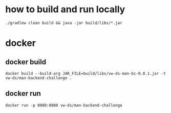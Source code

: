 # how to build and run locally
``./gradlew clean build && java -jar build/libs/*.jar``

# docker

## docker build
``docker build --build-arg JAR_FILE=build/libs/vw-ds-man-bc-0.0.1.jar -t vw-ds/man-backend-challenge .``

## docker run
``docker run -p 8080:8080 vw-ds/man-backend-challenge``

